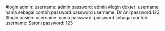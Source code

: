 #login admin: 
username: admin
password: admin
#login dokter: 
username: nama
sebagai contoh
password:password
username: Dr Ani
password:123
#login pasien:
username: nama
password: password
sebagai contoh
username: Saroni
password: 123
